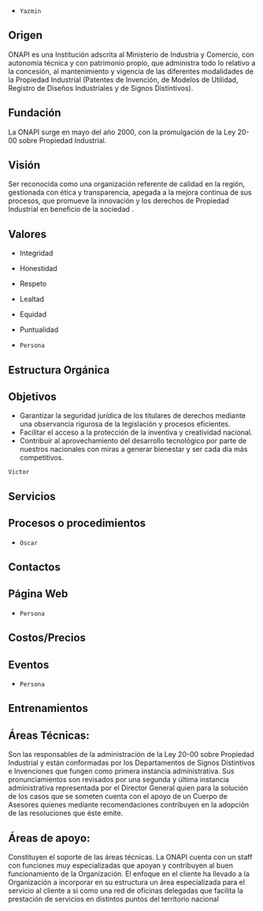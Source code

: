- `Yazmin`
## Origen
ONAPI es una Institución adscrita al Ministerio de Industria y Comercio, con autonomía técnica y con patrimonio propio, que administra todo lo relativo a la concesión, al mantenimiento y vigencia de las diferentes modalidades de la Propiedad Industrial (Patentes de Invención, de Modelos de Utilidad, Registro de Diseños Industriales y de Signos Distintivos).

## Fundación
La ONAPI surge en mayo del año 2000, con la promulgación de la Ley 20-00 sobre Propiedad Industrial.

## Visión
Ser reconocida como una organización referente de calidad en la región, gestionada con ética y transparencia, apegada a la mejora continua de sus procesos, que promueve la innovación y los derechos de Propiedad Industrial en beneficio de la sociedad .

## Valores

- Integridad
- Honestidad
- Respeto
- Lealtad
- Equidad
- Puntualidad

- `Persona`
## Estructura Orgánica

## Objetivos
- Garantizar la seguridad jurídica de los titulares de derechos mediante una observancia rigurosa de la legislación y procesos eficientes.
- Facilitar el acceso a la protección de la inventiva y creatividad nacional.
- Contribuir al aprovechamiento del desarrollo tecnológico por parte de nuestros nacionales con miras a generar bienestar y ser cada día más competitivos.

`Victor`
## Servicios
## Procesos o procedimientos
- `Oscar`
## Contactos
## Página Web
- `Persona`
## Costos/Precios
## Eventos
- `Persona`
## Entrenamientos

## Áreas Técnicas:

Son las responsables de la administración de la Ley 20-00 sobre Propiedad Industrial y están conformadas por los Departamentos de Signos Distintivos e Invenciones que fungen como primera instancia administrativa. Sus pronunciamientos son revisados por una segunda y última instancia administrativa representada por el Director General quien para la solución de los casos que se someten cuenta con el apoyo de un Cuerpo de Asesores quienes mediante recomendaciones contribuyen en la adopción de las resoluciones que éste emite.


## Áreas de apoyo:

Constituyen el soporte de las áreas técnicas. La ONAPI cuenta con un staff con funciones muy especializadas que apoyan y contribuyen al buen funcionamiento de la Organización. El enfoque en el cliente ha llevado a la Organización a incorporar en su estructura un área especializada para el servicio al cliente a si como una red de oficinas delegadas que facilita la prestación de servicios en distintos puntos del territorio nacional
